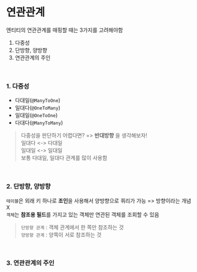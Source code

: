 # 연관관계
엔티티의 연관관계를 매핑할 때는 3가지를 고려해야함
1. 다중성
2. 단방향, 양방향
3. 연관관계의 주인

<br>

### 1. 다중성
- 다대일(`@ManyToOne`)
- 일대다(`@OneToMany`)
- 일대일(`@OneToOne`)
- 다대다(`@ManyToMany`)

> 다중성을 판단하기 어렵다면? => **반대방향** 을 생각해보자! <br>
> 일대다 <-> 다대일 <br>
> 일대일 <-> 일대일 <br>
보통 다대일, 일대다 관계를 많이 사용함

<br>

### 2. 단방향, 양방향
`테이블`은 외래 키 하나로 **조인**을 사용해서 양방향으로 쿼리가 가능 => 방향이라는 개념 X <br>
`객체`는 **참조용 필드**를 가지고 있는 객체만 연관된 객체를 조회할 수 있음 <br>
> `단방향 관계` : 객체 관계에서 한 쪽만 참조하는 것 <br>
> `양방향 관계` : 양쪽이 서로 참조하는 것

<br>

### 3. 연관관계의 주인
